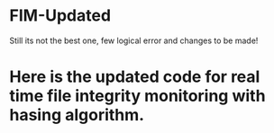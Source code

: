# FIM-Updated
Still its not the best one, few logical error and changes to be made!
# Here is the updated code for real time file integrity monitoring with hasing algorithm.
